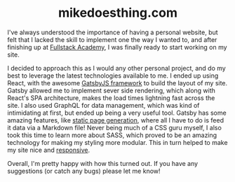 <h1 align="center">
  mikedoesthing.com
</h1>

I've always understood the importance of having a personal website, but felt that I lacked the skill to implement one the way I wanted to, and after finishing up at <a href="https://github.com/FullstackAcademy">Fullstack Academy</a>, I was finally ready to start working on my site.

I decided to approach this as I would any other personal project, and do my best to leverage the latest technologies available to me. I ended up using React, with the awesome <a href="https://gatsbyjs.org">GatsbyJS framework</a> to build the layout of my site. Gatsby allowed me to implement sever side rendering, which along with React's SPA architecture, makes the load times lightning fast across the site. I also used GraphQL for data management, which was kind of intimidating at first, but ended up being a very useful tool. Gatsby has some amazing features, like <a href="https://www.gatsbyjs.org/docs/glossary/static-site-generator/">static page generation</a>, where all I have to do is feed it data via a Markdown file! Never being much of a CSS guru myself, I also took this time to learn more about SASS, which proved to be an amazing technology for making my styling more modular. This in turn helped to make my site nice and <a href="https://github.com/MikeMcmanus95/Mikedoesthing.com/blob/master/src/scss/_mobile.scss">responsive</a>.

Overall, I'm pretty happy with how this turned out. If you have any suggestions (or catch any bugs) please let me know!
